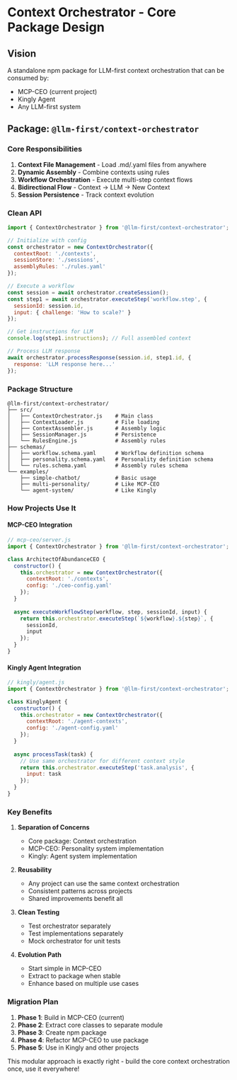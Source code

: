 # Context Orchestrator - Core Package Design

## Vision
A standalone npm package for LLM-first context orchestration that can be consumed by:
- MCP-CEO (current project)
- Kingly Agent
- Any LLM-first system

## Package: `@llm-first/context-orchestrator`

### Core Responsibilities
1. **Context File Management** - Load .md/.yaml files from anywhere
2. **Dynamic Assembly** - Combine contexts using rules
3. **Workflow Orchestration** - Execute multi-step context flows
4. **Bidirectional Flow** - Context → LLM → New Context
5. **Session Persistence** - Track context evolution

### Clean API

```javascript
import { ContextOrchestrator } from '@llm-first/context-orchestrator';

// Initialize with config
const orchestrator = new ContextOrchestrator({
  contextRoot: './contexts',
  sessionStore: './sessions',
  assemblyRules: './rules.yaml'
});

// Execute a workflow
const session = await orchestrator.createSession();
const step1 = await orchestrator.executeStep('workflow.step', {
  sessionId: session.id,
  input: { challenge: 'How to scale?' }
});

// Get instructions for LLM
console.log(step1.instructions); // Full assembled context

// Process LLM response
await orchestrator.processResponse(session.id, step1.id, {
  response: 'LLM response here...'
});
```

### Package Structure

```
@llm-first/context-orchestrator/
├── src/
│   ├── ContextOrchestrator.js    # Main class
│   ├── ContextLoader.js          # File loading
│   ├── ContextAssembler.js       # Assembly logic
│   ├── SessionManager.js         # Persistence
│   └── RulesEngine.js            # Assembly rules
├── schemas/
│   ├── workflow.schema.yaml      # Workflow definition schema
│   ├── personality.schema.yaml   # Personality definition schema
│   └── rules.schema.yaml         # Assembly rules schema
└── examples/
    ├── simple-chatbot/           # Basic usage
    ├── multi-personality/        # Like MCP-CEO
    └── agent-system/             # Like Kingly

```

### How Projects Use It

#### MCP-CEO Integration
```javascript
// mcp-ceo/server.js
import { ContextOrchestrator } from '@llm-first/context-orchestrator';

class ArchitectOfAbundanceCEO {
  constructor() {
    this.orchestrator = new ContextOrchestrator({
      contextRoot: './contexts',
      config: './ceo-config.yaml'
    });
  }
  
  async executeWorkflowStep(workflow, step, sessionId, input) {
    return this.orchestrator.executeStep(`${workflow}.${step}`, {
      sessionId,
      input
    });
  }
}
```

#### Kingly Agent Integration
```javascript
// kingly/agent.js
import { ContextOrchestrator } from '@llm-first/context-orchestrator';

class KinglyAgent {
  constructor() {
    this.orchestrator = new ContextOrchestrator({
      contextRoot: './agent-contexts',
      config: './agent-config.yaml'
    });
  }
  
  async processTask(task) {
    // Use same orchestrator for different context style
    return this.orchestrator.executeStep('task.analysis', {
      input: task
    });
  }
}
```

### Key Benefits

1. **Separation of Concerns**
   - Core package: Context orchestration
   - MCP-CEO: Personality system implementation
   - Kingly: Agent system implementation

2. **Reusability**
   - Any project can use the same context orchestration
   - Consistent patterns across projects
   - Shared improvements benefit all

3. **Clean Testing**
   - Test orchestrator separately
   - Test implementations separately
   - Mock orchestrator for unit tests

4. **Evolution Path**
   - Start simple in MCP-CEO
   - Extract to package when stable
   - Enhance based on multiple use cases

### Migration Plan

1. **Phase 1**: Build in MCP-CEO (current)
2. **Phase 2**: Extract core classes to separate module
3. **Phase 3**: Create npm package
4. **Phase 4**: Refactor MCP-CEO to use package
5. **Phase 5**: Use in Kingly and other projects

This modular approach is exactly right - build the core context orchestration once, use it everywhere!